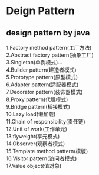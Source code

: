 # Deign Pattern
design pattern by java
------
1.Factory method pattern(工厂方法)  
2.Abstract factory pattern(抽象工厂)  
3.Singleton(单例模式)...  
4.Builder pattern(建造者模式)  
5.Prototype pattern(原型模式)  
6.Adapter pattern(适配器模式)  
7.Decorator pattern(装饰器模式)  
8.Proxy pattern(代理模式)   
9.Bridge pattern(桥接模式)  
10.Lazy load(懒加载)  
11.Chain of responsibility(责任链)  
12.Unit of work(工作单元)  
13.flyweight(享元模式)  
14.Observer(观察者模式)  
15.Template method pattern(模版)  
16.Visitor pattern(访问者模式)  
17.Value object(值对象) 